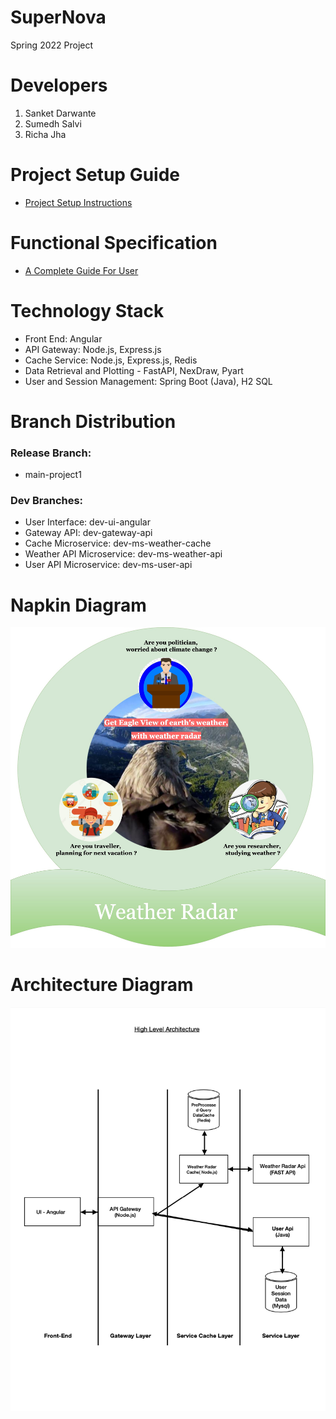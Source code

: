 # SuperNova
Spring 2022 Project

# Developers
1. Sanket Darwante
2. Sumedh Salvi
3. Richa Jha

# Project Setup Guide
* [Project Setup Instructions](https://github.com/airavata-courses/SuperNova/wiki/Weather-Radar-Project-Setup)

# Functional Specification
* [A Complete Guide For User](https://github.com/airavata-courses/SuperNova/blob/dev-wiki-data/wiki/wiki_images/Functional%20Specification.pdf)

# Technology Stack
* Front End: Angular
* API Gateway: Node.js, Express.js
* Cache Service: Node.js, Express.js, Redis
* Data Retrieval and Plotting - FastAPI, NexDraw, Pyart
* User and Session Management: Spring Boot (Java), H2 SQL

# Branch Distribution

### Release Branch:<br>
* main-project1

### Dev Branches:<br>
* User Interface: dev-ui-angular<br>
* Gateway API: dev-gateway-api<br>
* Cache Microservice: dev-ms-weather-cache<br>
* Weather API Microservice: dev-ms-weather-api<br>
* User API Microservice: dev-ms-user-api

# Napkin Diagram
![](https://github.com/airavata-courses/SuperNova/blob/dev-wiki-data/wiki/wiki_images/napkinDaigram.jpg)


# Architecture Diagram
![](https://github.com/airavata-courses/SuperNova/blob/dev-wiki-data/wiki/wiki_images/Architecture.png)
